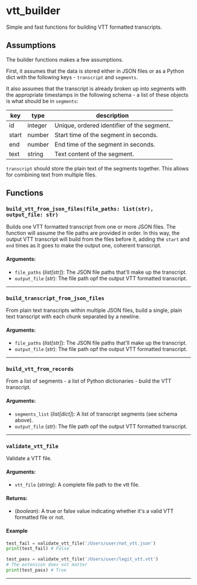 # vtt_builder

Simple and fast functions for building VTT formatted transcripts.

## Assumptions

The builder functions makes a few assumptions.

First, it assumes that the data is stored either in JSON files or as a Python dict with the following keys - `transcript` and `segments`.

It also assumes that the transcript is already broken up into segments with the appropriate timestamps in the following schema - a list of these objects is what should be in `segments`:

|key|type|description|
|---|---|---|
|id|integer|Unique, ordered identifier of the segment.|
|start|number|Start time of the segment in seconds.|
|end|number|End time of the segment in seconds.|
|text|string|Text content of the segment.|

`transcript` should store the plain text of the segments together. This allows for combining text from multiple files.

## Functions

### `build_vtt_from_json_files(file_paths: list(str), output_file: str)`

Builds one VTT formatted transcript from one or more JSON files. The function will assume the file paths are provided in order. In this way, the output VTT transcript will build from the files before it, adding the `start` and `end` times as it goes to make the output one, coherent transcript.

#### Arguments:

- `file_paths` (*list[str]*): The JSON file paths that'll make up the transcript.
- `output_file` (*str*): The file path opf the output VTT formatted transcript.

---

### `build_transcript_from_json_files`

From plain text transcripts within multiple JSON files, build a single, plain text transcript with each chunk separated by a newline.

#### Arguments:

- `file_paths` (*list[str]*): The JSON file paths that'll make up the transcript.
- `output_file` (*str*): The file path opf the output VTT formatted transcript.

---

### `build_vtt_from_records`

From a list of segments - a list of Python dictionaries - build the VTT transcript.

#### Arguments:

- `segments_list` (*list[dict]*): A list of transcript segments (see schema above).
- `output_file` (*str*): The file path opf the output VTT formatted transcript.

---

### `validate_vtt_file`

Validate a VTT file.

#### Arguments:

- `vtt_file` (*string*): A complete file path to the vtt file.

#### Returns:

- (*boolean*): A true or false value indicating whether it's a valid VTT formatted file or not.

#### Example

```python
test_fail = validate_vtt_file('/Users/user/not_vtt.json')
print(test_fail) # False

test_pass = validate_vtt_file('/Users/user/legit_vtt.vtt') 
# The extension does not matter
print(test_pass) # True
```

---